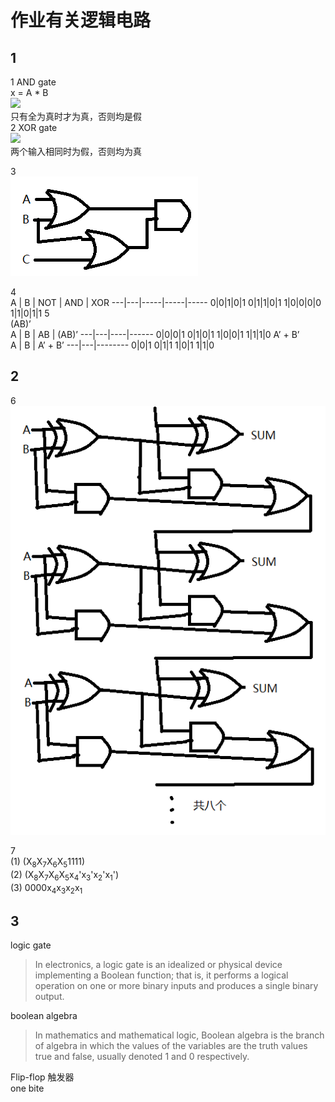 # 作业有关逻辑电路
## 1
1 AND gate  
x = A * B   
![](https://sub.allaboutcircuits.com/images/04101.png)  
只有全为真时才为真，否则均是假  
2 XOR gate  
![](http://hyperphysics.phy-astr.gsu.edu/hbase/Electronic/ietron/xor.gif)  
两个输入相同时为假，否则均为真  

3  
![](https://github.com/LEEzanhui/LEE-homework/blob/gh-pages/images/%E9%80%BB%E8%BE%91%E7%94%B5%E8%B7%AF.png?raw=true)  

4  
 A | B | NOT | AND | XOR 
---|---|-----|-----|-----
0|0|1|0|1
0|1|1|0|1
1|0|0|0|0
1|1|0|1|1
5  
(AB)’  
 A | B | AB | (AB)’ 
---|---|----|------
0|0|0|1
0|1|0|1
1|0|0|1
1|1|1|0
A’ + B’  
 A | B | A’ + B’ 
---|---|--------
0|0|1
0|1|1
1|0|1
1|1|0
## 2
6  
![](https://github.com/LEEzanhui/LEE-homework/blob/gh-pages/images/%E9%80%BB%E8%BE%91%E7%94%B5%E8%B7%AF1.png?raw=true)

7  
(1) (X<sub>8</sub>X<sub>7</sub>X<sub>6</sub>X<sub>5</sub>1111)  
(2) (X<sub>8</sub>X<sub>7</sub>X<sub>6</sub>X<sub>5</sub>x<sub>4</sub>'x<sub>3</sub>'x<sub>2</sub>'x<sub>1</sub>')  
(3) 0000x<sub>4</sub>x<sub>3</sub>x<sub>2</sub>x<sub>1</sub>  
## 3
logic gate  
>In electronics, a logic gate is an idealized or physical device implementing a Boolean function; that is, it performs a logical operation on one or more binary inputs and produces a single binary output.

boolean algebra  
>In mathematics and mathematical logic, Boolean algebra is the branch of algebra in which the values of the variables are the truth values true and false, usually denoted 1 and 0 respectively.

Flip-flop 触发器  
one bite  
